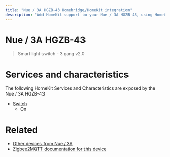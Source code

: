 ```yaml
---
title: "Nue / 3A HGZB-43 Homebridge/HomeKit integration"
description: "Add HomeKit support to your Nue / 3A HGZB-43, using Homebridge, Zigbee2MQTT and homebridge-z2m."
---
```

<!---
This file has been GENERATED using src/docgen/docgen.ts
DO NOT EDIT THIS FILE MANUALLY!
-->
# Nue / 3A HGZB-43
> Smart light switch - 3 gang v2.0


# Services and characteristics
The following HomeKit Services and Characteristics are exposed by
the Nue / 3A HGZB-43

* [Switch](../../switch.md)
  * On


# Related
* [Other devices from Nue / 3A](../index.md#nue_3a)
* [Zigbee2MQTT documentation for this device](https://www.zigbee2mqtt.io/devices/HGZB-43.html)